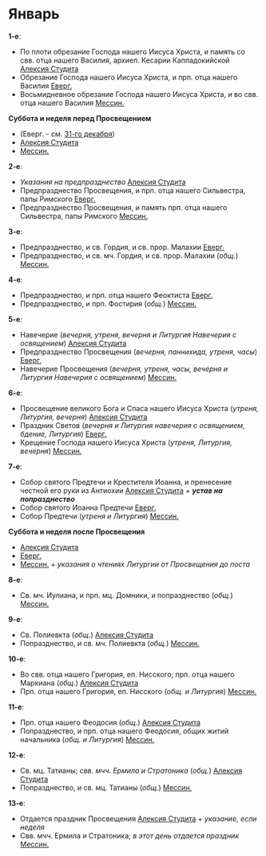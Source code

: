 
# Январь

**1-е**: 

- По плоти обрезание Господа нашего Иисуса Христа, и память со свв. отца нашего Василия, архиеп. 
Кесарии Каппадокийской [Алексия Студита](01_01_AST.ru.md)
- Обрезание Господа нашего Иисуса Христа, и прп. отца нашего Василия [Еверг.](01_01_EUR.ru.md)
- Восьмидневное обрезание Господа нашего Иисуса Христа, и во свв. отца нашего Василия [Мессин.](01_01_MES.ru.md)

**Суббота и неделя перед Просвещением** 

- (Еверг. - см. [31-го декабря](../12_december/12_31_X_EUR.ru.md))
- [Алексия Студита](01_01_X_AST.ru.md)
- [Мессин.](01_01_X_MES.ru.md) 

**2-е**: 

- *Указания на предпразднество* [Алексия Студита](01_02_AST.ru.md)
- Предпразднество Просвещения, и прп. отца нашего Сильвестра, папы Римского [Еверг.](01_02_EUR.ru.md)
- Предпразднество Просвещения, и память прп. отца нашего Сильвестра, папы Римского [Мессин.](01_02_MES.ru.md) 

**3-е**: 

- Предпразднество, и св. Гордия, и св. прор. Малахии [Еверг.](01_03_EUR.ru.md)
- Предпразднество, и св. мч. Гордия, и св. прор. Малахии (*общ.*) [Мессин.](01_03_MES.ru.md)

**4-е**: 

- Предпразднество, и прп. отца нашего Феоктиста [Еверг.](01_04_EUR.ru.md)
- Предпразднество, и прп. Фостирия (*общ.*) [Мессин.](01_04_MES.ru.md)

**5-е**: 

- Навечерие (*вечерня, утреня, вечерня и Литургия Навечерия с освящением*) [Алексия Студита](01_05_AST.ru.md)
- Предпразднество Просвещения (*вечерня, паннихида, утреня, часы*)  [Еверг.](01_05_EUR.ru.md)
- Навечерие Просвещения (*вечерня, утреня, часы, вечерня и Литургия Навечерия с освящением*) [Мессин.](01_05_MES.ru.md)

**6-е**:

- Просвещение великого Бога и Спаса нашего Иисуса Христа (*утреня, Литургия, вечерня*) [Алексия Студита](01_06_AST.ru.md)
- Праздник Светов (*вечерня и Литургия навечерия с освящением, бдение, Литургия*)  [Еверг.](01_06_EUR.ru.md)
- Крещение Господа нашего Иисуса Христа (*утреня, Литургия, вечерня*) [Мессин.](01_06_MES.ru.md) 

**7-е**:

- Собор святого Предтечи и Крестителя Иоанна, и пренесение честной его руки из Антиохии [Алексия Студита](01_07_AST.ru.md) + 
***устав на попразднество***
- Собор святого Иоанна Предтечи [Еверг.](01_07_EUR.ru.md)
- Собор Предтечи (*утреня и Литургия*) [Мессин.](01_07_MES.ru.md)

**Суббота и неделя после Просвещения**

- [Алексия Студита](01_07_X_AST.ru.md)
- [Еверг.](01_07_X_EUR.ru.md)
- [Мессин.](01_07_X_MES.ru.md) + *указания о чтениях Литургии от Просвещения до поста*

**8-е**:

- Св. мч. Иулиана, и прп. мц. Домники, и попразднество (*общ.*) [Мессин.](01_08_MES.ru.md)

**9-е**:

- Св. Полиевкта (*общ.*) [Алексия Студита](01_09_AST.ru.md)
- Попразднество, и св. мч. Полиевкта (*общ.*) [Мессин.](01_09_MES.ru.md)

**10-е**:

- Во свв. отца нашего Григория, еп. Нисского; прп. отца нашего Маркиана (*общ.*) [Алексия Студита](01_10_AST.ru.md)
- Прп. отца нашего Григория, еп. Нисского (*общ. и Литургия*) [Мессин.](01_10_MES.ru.md)

**11-е**:

- Прп. отца нашего Феодосия (*общ.*) [Алексия Студита](01_11_AST.ru.md)
- Попразднество, и прп. отца нашего Феодосия, общих житий начальника (*общ. и Литургия*) [Мессин.](01_11_MES.ru.md)

**12-е**:

- Св. мц. Татианы; *свв. мчч. Ермила и Стратоника* (*общ.*) [Алексия Студита](01_12_AST.ru.md)
- Попразднество, и св. мц. Татианы (*общ.*) [Мессин.](01_12_MES.ru.md)

**13-е**:

- Отдается праздник Просвещения [Алексия Студита](01_13_AST.ru.md) + *указание, если неделя*
- Свв. мчч. Ермила и Стратоника; *в этот день отдается праздник* [Мессин.](01_13_MES.ru.md)
